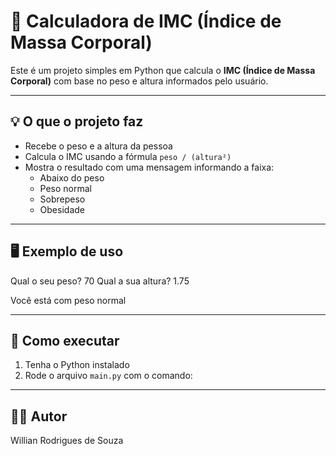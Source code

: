 # 🧮 Calculadora de IMC (Índice de Massa Corporal)

Este é um projeto simples em Python que calcula o **IMC (Índice de Massa Corporal)** com base no peso e altura informados pelo usuário.

---

## 💡 O que o projeto faz

- Recebe o peso e a altura da pessoa
- Calcula o IMC usando a fórmula `peso / (altura²)`
- Mostra o resultado com uma mensagem informando a faixa:
  - Abaixo do peso
  - Peso normal
  - Sobrepeso
  - Obesidade

---

## 🖥 Exemplo de uso

Qual o seu peso? 70
Qual a sua altura? 1.75

Você está com peso normal


---

## 🚀 Como executar

1. Tenha o Python instalado
2. Rode o arquivo `main.py` com o comando:


---

## 👨‍💻 Autor

Willian Rodrigues de Souza
